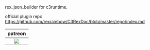 rex_json_builder for c3runtime.

official plugin repo
https://github.com/rexrainbow/C3RexDoc/blob/master/repo/index.md

<table>
<thead>
<tr>
<th>patreon</th>
</tr>
</thead>
<tbody>
<td style="text-align:center"><a href="https://www.patreon.com/oyun" target="_blank"><img src="https://i.imgur.com/T4hQeAV.png"></img></a></td>
</tr>
</tbody>
</table>